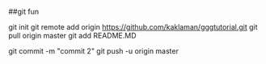 ##git fun

git init
git remote add origin https://github.com/kaklaman/gggtutorial.git
git pull origin master
git add README.MD

git commit -m "commit 2"
git push -u origin master
